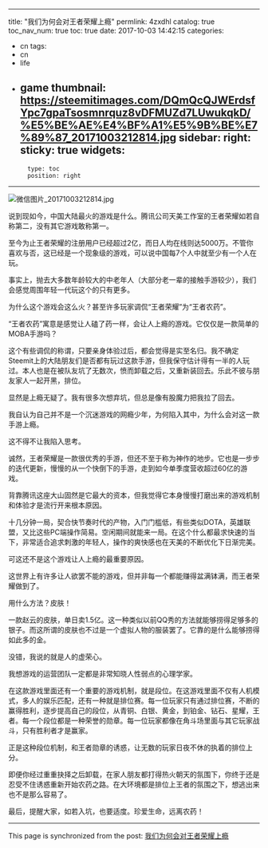 
---
title: "我们为何会对王者荣耀上瘾"
permlink: 4zxdhl
catalog: true
toc_nav_num: true
toc: true
date: 2017-10-03 14:42:15
categories:
- cn
tags:
- cn
- life
- game
thumbnail: https://steemitimages.com/DQmQcQJWErdsfYpc7gpaTsosmnrquz8vDFMUZd7LUwukqkD/%E5%BE%AE%E4%BF%A1%E5%9B%BE%E7%89%87_20171003212814.jpg
sidebar:
    right:
        sticky: true
widgets:
    -
        type: toc
        position: right
---


![微信图片_20171003212814.jpg](https://steemitimages.com/DQmQcQJWErdsfYpc7gpaTsosmnrquz8vDFMUZd7LUwukqkD/%E5%BE%AE%E4%BF%A1%E5%9B%BE%E7%89%87_20171003212814.jpg)

说到现如今，中国大陆最火的游戏是什么。腾讯公司天美工作室的王者荣耀如若自称第二，没有其它游戏敢称第一。

至今为止王者荣耀的注册用户已经超过2亿，而日人均在线则达5000万。不管你喜欢与否，这已经是一个现象级的游戏，可以说中国每7个人中就至少有一个人在玩。

事实上，抛去大多数年龄较大的中老年人（大部分老一辈的接触手游较少），我们会感觉周围年轻一代玩这个的只有更多。

为什么这个游戏会这么火？甚至许多玩家调侃“王者荣耀”为“王者农药”。

“王者农药”寓意是感觉让人磕了药一样，会让人上瘾的游戏。它仅仅是一款简单的MOBA手游吗？

这个有些调侃的称谓，只要亲身体验过后，都会觉得是实至名归。我不确定Steemit上的大陆朋友们是否都有玩过这款手游，但我保守估计得有一半的人玩过。本人也是在被队友坑了无数次，愤而卸载之后，又重新装回去。乐此不彼与朋友家人一起开黑，排位。

显然是上瘾无疑了。我有很多次想弃坑，但总是像有股魔力把我拉了回去。

我自认为自己并不是一个沉迷游戏的网瘾少年，为何陷入其中，为什么会对这一款手游上瘾。

这不得不让我陷入思考。

诚然，王者荣耀是一款很优秀的手游，但还不至于称为神作的地步。它也是一步步的迭代更新，慢慢的从一个快倒下的手游，走到如今单季度营收超过60亿的游戏。

背靠腾讯这座大山固然是它最大的资本，但我觉得它本身慢慢打磨出来的游戏机制和体验才是流行开来根本原因。

十几分钟一局，契合快节奏时代的产物，入门门槛低，有些类似DOTA，英雄联盟，又比这些PC端操作简易。空闲期间就能来一局。在这个什么都最求快速的当下，非常适合追求刺激的年轻人，操作的爽快感也在天美的不断优化下日渐完美。

可这还不是这个游戏让人上瘾的最重要原因。

这世界上有许多让人欲罢不能的游戏，但并非每一个都能赚得盆满钵满，而王者荣耀做到了。

用什么方法？皮肤！

一款赵云的皮肤，单日卖1.5亿。这一种类似以前QQ秀的方法就能够捞得足够多的银子。而这所谓的皮肤也不过是一个虚拟人物的服装罢了。它靠的是什么能够捞得如此多的金。

没错，我说的就是人的虚荣心。

我想游戏的运营团队一定都是非常知晓人性弱点的心理学家。

在这款游戏里面还有一个重要的游戏机制，就是段位。在这游戏里面不仅有人机模式，多人的娱乐匹配，还有一种就是排位赛。每一位玩家只有通过排位赛，不断的赢得胜利，逐步提高自己的段位，从青铜、白银、黄金，到铂金、钻石、星耀，王者。每一个段位都是一种荣誉的勋章。每一位玩家都像在角斗场里面与其它玩家战斗，只有胜利者才是赢家。

正是这种段位机制，和王者勋章的诱惑，让无数的玩家日夜不休的执着的排位上分。

即便你经过重重抉择之后卸载，在家人朋友都打得热火朝天的氛围下，你终于还是忍受不住诱惑重新开始农药之路。在大环境都是排位上王者的氛围之下，想逃出来也不是那么容易了。

最后，提醒大家，如若入坑，也要适度。珍爱生命，远离农药！

- - -

This page is synchronized from the post: [我们为何会对王者荣耀上瘾](https://steemit.com/@jianan/4zxdhl)
